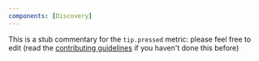 ```yaml
---
components: [Discovery]
---
```


This is a stub commentary for the `tip.pressed` metric: please feel free to edit (read the
[contributing guidelines](https://github.com/mozilla/glean-annotations/blob/main/CONTRIBUTING.md)
if you haven't done this before)
